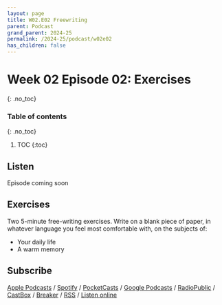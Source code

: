 ```yaml
---
layout: page
title: W02.E02 Freewriting
parent: Podcast
grand_parent: 2024-25
permalink: /2024-25/podcast/w02e02
has_children: false
---
```





# Week 02 Episode 02: Exercises
{: .no_toc}

### Table of contents
{: .no_toc}

1. TOC
{:toc}

## Listen

Episode coming soon

<!--https://creators.spotify.com/pod/show/olliepalmer/episodes/2025-W2E2-Freewriting-e2v0jv8-->
<!--iframe style="border-radius:12px" src="https://open.spotify.com/embed/episode/" width="100%" height="352" frameBorder="0" allowfullscreen="" allow="autoplay; clipboard-write; encrypted-media; fullscreen; picture-in-picture" loading="lazy"></iframe-->

## Exercises

Two 5-minute free-writing exercises. Write on a blank piece of paper, in whatever language you feel most comfortable with, on the subjects of:

- Your daily life
- A warm memory



## Subscribe

[Apple Podcasts](https://podcasts.apple.com/gb/podcast/parallel-worlds/id1504529134) / [Spotify](https://open.spotify.com/show/3L3RhKaoqQZoU9fIcLuZjz) / [PocketCasts](https://pca.st/ha20534r) / [Google Podcasts](https://www.google.com/podcasts?feed=aHR0cHM6Ly9hbmNob3IuZm0vcy8xODg0YjAwOC9wb2RjYXN0L3Jzcw%3D%3D) / [RadioPublic](https://radiopublic.com/parallel-worlds-WzVy1K) / [CastBox](https://castbox.fm/channel/id2710471?utm_source=podcaster&utm_medium=dlink&utm_campaign=c_2710471&utm_content=Parallel%20Worlds-CastBox_FM) / [Breaker](https://www.breaker.audio/parallel-worlds) / [RSS](https://anchor.fm/s/1884b008/podcast/rss) / [Listen online](https://anchor.fm/olliepalmer)
